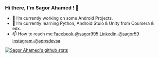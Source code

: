 ### Hi there, I'm Sagor Ahamed ! 👋

- 🔭 I’m currently working on some Android Projects.
- 🌱 I’m currently learning Python, Android Stuio & Unity from Coursera & edx.
- 📫 How to reach me:[Facebook-@sagor995](https://www.facebook.com/sagor995) [Linkedin-@sagor59](https://www.linkedin.com/in/sagor59/)   [Instagram-@appsdevsa](instagram.com/appsdevaa)

[![Sagor Ahamed's github stats](https://github-readme-stats.vercel.app/api?username=sagor995)](https://github.com/sagor995/github-readme-stats)
